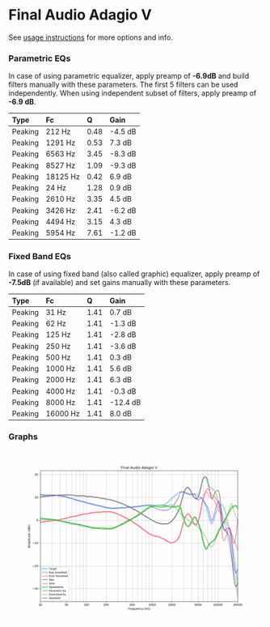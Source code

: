 # Final Audio Adagio V
See [usage instructions](https://github.com/jaakkopasanen/AutoEq#usage) for more options and info.

### Parametric EQs
In case of using parametric equalizer, apply preamp of **-6.9dB** and build filters manually
with these parameters. The first 5 filters can be used independently.
When using independent subset of filters, apply preamp of **-6.9 dB**.

| Type    | Fc       |    Q | Gain    |
|:--------|:---------|:-----|:--------|
| Peaking | 212 Hz   | 0.48 | -4.5 dB |
| Peaking | 1291 Hz  | 0.53 | 7.3 dB  |
| Peaking | 6563 Hz  | 3.45 | -8.3 dB |
| Peaking | 8527 Hz  | 1.09 | -9.3 dB |
| Peaking | 18125 Hz | 0.42 | 6.9 dB  |
| Peaking | 24 Hz    | 1.28 | 0.9 dB  |
| Peaking | 2610 Hz  | 3.35 | 4.5 dB  |
| Peaking | 3426 Hz  | 2.41 | -6.2 dB |
| Peaking | 4494 Hz  | 3.15 | 4.3 dB  |
| Peaking | 5954 Hz  | 7.61 | -1.2 dB |

### Fixed Band EQs
In case of using fixed band (also called graphic) equalizer, apply preamp of **-7.5dB**
(if available) and set gains manually with these parameters.

| Type    | Fc       |    Q | Gain     |
|:--------|:---------|:-----|:---------|
| Peaking | 31 Hz    | 1.41 | 0.7 dB   |
| Peaking | 62 Hz    | 1.41 | -1.3 dB  |
| Peaking | 125 Hz   | 1.41 | -2.8 dB  |
| Peaking | 250 Hz   | 1.41 | -3.6 dB  |
| Peaking | 500 Hz   | 1.41 | 0.3 dB   |
| Peaking | 1000 Hz  | 1.41 | 5.6 dB   |
| Peaking | 2000 Hz  | 1.41 | 6.3 dB   |
| Peaking | 4000 Hz  | 1.41 | -0.3 dB  |
| Peaking | 8000 Hz  | 1.41 | -12.4 dB |
| Peaking | 16000 Hz | 1.41 | 8.0 dB   |

### Graphs
![](./Final%20Audio%20Adagio%20V.png)